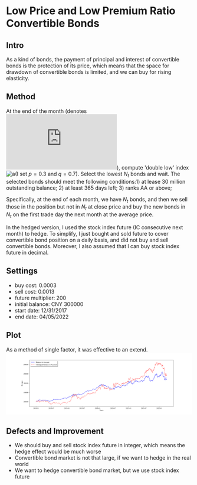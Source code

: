 # Low Price and Low Premium Ratio Convertible Bonds

## Intro

As a kind of bonds, the payment of principal and interest of convertible bonds is the protection of its price, which means that the space for drawdown of convertible bonds is limited, and we can buy for rising elasticity.

## Method

At the end of the month (denotes ![a](http://latex.codecogs.com/svg.latex?t)), compute 'double low' index ![a](http://latex.codecogs.com/svg.latex?L_{i,t}=pPrice_{i,t}+qPremium_{i,t})(I set $p=0.3$ and $q=0.7$). Select the lowest $N_t$ bonds and wait. The selected bonds should meet the following conditions:1) at lease 30 million outstanding balance; 2) at least 365 days left; 3) ranks AA or above; 

Specifically, at the end of each month, we have $N_t$ bonds, and then we sell those in the position but not in  $N_t$ at close price and buy the new bonds in  $N_t$ on the first trade day the next month at the average price.  

In the hedged version, I used the stock index future (IC consecutive next month) to hedge. To simplify, I just bought and sold future to cover convertible bond position on a daily basis, and did not buy and sell convertible bonds. Moreover, I also assumed that I can buy stock index future in decimal.

## Settings

- buy cost: 0.0003
- sell cost: 0.0013
- future multiplier: 200
- initial balance: CNY 300000
- start date: 12/31/2017
- end date: 04/05/2022

## Plot

As a method of single factor, it was effective to an extend.  
![a](https://github.com/Alexandre316/double-low-convertible-bonds/blob/master/Output/BalanceInAccount.png)


## Defects and Improvement

- We should buy and sell stock index future in integer, which means the hedge effect would be much worse
- Convertible bond market is not that large, if we want to hedge in the real world
- We want to hedge convertible bond market,  but we use stock index future
